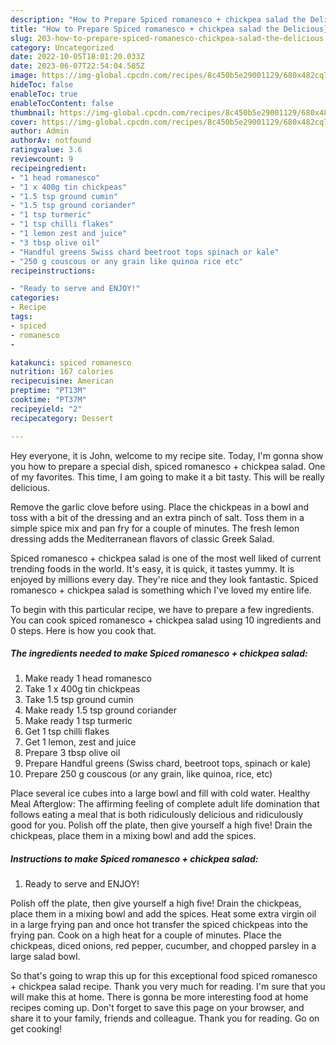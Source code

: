 ```yaml
---
description: "How to Prepare Spiced romanesco + chickpea salad the Delicious}"
title: "How to Prepare Spiced romanesco + chickpea salad the Delicious}"
slug: 203-how-to-prepare-spiced-romanesco-chickpea-salad-the-delicious
category: Uncategorized
date: 2022-10-05T18:01:20.033Z
date: 2023-06-07T22:54:04.585Z
image: https://img-global.cpcdn.com/recipes/8c450b5e29001129/680x482cq70/spiced-romanesco-chickpea-salad-recipe-main-photo.jpg
hideToc: false
enableToc: true
enableTocContent: false
thumbnail: https://img-global.cpcdn.com/recipes/8c450b5e29001129/680x482cq70/spiced-romanesco-chickpea-salad-recipe-main-photo.jpg
cover: https://img-global.cpcdn.com/recipes/8c450b5e29001129/680x482cq70/spiced-romanesco-chickpea-salad-recipe-main-photo.jpg
author: Admin
authorAv: notfound
ratingvalue: 3.6
reviewcount: 9
recipeingredient:
- "1 head romanesco"
- "1 x 400g tin chickpeas"
- "1.5 tsp ground cumin"
- "1.5 tsp ground coriander"
- "1 tsp turmeric"
- "1 tsp chilli flakes"
- "1 lemon zest and juice"
- "3 tbsp olive oil"
- "Handful greens Swiss chard beetroot tops spinach or kale"
- "250 g couscous or any grain like quinoa rice etc"
recipeinstructions:

- "Ready to serve and ENJOY!"
categories:
- Recipe
tags:
- spiced
- romanesco
- 

katakunci: spiced romanesco  
nutrition: 167 calories
recipecuisine: American
preptime: "PT13M"
cooktime: "PT37M"
recipeyield: "2"
recipecategory: Dessert

---
```



Hey everyone, it is John, welcome to my recipe site. Today, I'm gonna show you how to prepare a special dish, spiced romanesco + chickpea salad. One of my favorites. This time, I am going to make it a bit tasty. This will be really delicious.

Remove the garlic clove before using. Place the chickpeas in a bowl and toss with a bit of the dressing and an extra pinch of salt. Toss them in a simple spice mix and pan fry for a couple of minutes. The fresh lemon dressing adds the Mediterranean flavors of classic Greek Salad.

Spiced romanesco + chickpea salad is one of the most well liked of current trending foods in the world. It's easy, it is quick, it tastes yummy. It is enjoyed by millions every day. They're nice and they look fantastic. Spiced romanesco + chickpea salad is something which I've loved my entire life.


To begin with this particular recipe, we have to prepare a few ingredients. You can cook spiced romanesco + chickpea salad using 10 ingredients and 0 steps. Here is how you cook that.

<!--inarticleads1-->

##### The ingredients needed to make Spiced romanesco + chickpea salad:

1. Make ready 1 head romanesco
1. Take 1 x 400g tin chickpeas
1. Take 1.5 tsp ground cumin
1. Make ready 1.5 tsp ground coriander
1. Make ready 1 tsp turmeric
1. Get 1 tsp chilli flakes
1. Get 1 lemon, zest and juice
1. Prepare 3 tbsp olive oil
1. Prepare Handful greens (Swiss chard, beetroot tops, spinach or kale)
1. Prepare 250 g couscous (or any grain, like quinoa, rice, etc)


Place several ice cubes into a large bowl and fill with cold water. Healthy Meal Afterglow: The affirming feeling of complete adult life domination that follows eating a meal that is both ridiculously delicious and ridiculously good for you. Polish off the plate, then give yourself a high five! Drain the chickpeas, place them in a mixing bowl and add the spices. 

<!--inarticleads2-->

##### Instructions to make Spiced romanesco + chickpea salad:


1. Ready to serve and ENJOY!

Polish off the plate, then give yourself a high five! Drain the chickpeas, place them in a mixing bowl and add the spices. Heat some extra virgin oil in a large frying pan and once hot transfer the spiced chickpeas into the frying pan. Cook on a high heat for a couple of minutes. Place the chickpeas, diced onions, red pepper, cucumber, and chopped parsley in a large salad bowl. 

So that's going to wrap this up for this exceptional food spiced romanesco + chickpea salad recipe. Thank you very much for reading. I'm sure that you will make this at home. There is gonna be more interesting food at home recipes coming up. Don't forget to save this page on your browser, and share it to your family, friends and colleague. Thank you for reading. Go on get cooking!
